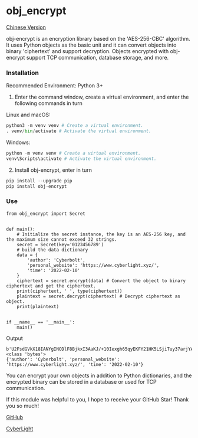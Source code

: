 # obj_encrypt

[Chinese Version](https://github.com/Cyberbolt/obj_encrypt/blob/main/README_CHN.md)

obj-encrypt is an encryption library based on the 'AES-256-CBC' algorithm. It uses Python objects as the basic unit and it can convert objects into binary 'ciphertext' and support decryption. Objects encrypted with obj-encrypt support TCP communication, database storage, and more.


### Installation

Recommended Environment: Python 3+

1. Enter the command window, create a virtual environment, and enter the following commands in turn

Linux and macOS:


```python
python3 -m venv venv # Create a virtual environment.
. venv/bin/activate # Activate the virtual environment.
```

Windows:


```python
python -m venv venv # Create a virtual environment.
venv\Scripts\activate # Activate the virtual environment.
```

2. Install obj-encrypt, enter in turn


```python
pip install --upgrade pip
pip install obj-encrypt
```

### Use

```
from obj_encrypt import Secret


def main():
    # Initialize the secret instance, the key is an AES-256 key, and the maximum size cannot exceed 32 strings.
    secret = Secret(key='0123456789')
    # build the data dictionary
    data = {
        'author': 'Cyberbolt',
        'personal_website': 'https://www.cyberlight.xyz/',
        'time': '2022-02-10'
    }
    ciphertext = secret.encrypt(data) # Convert the object to binary ciphertext and get the ciphertext.
    print(ciphertext, ' ', type(ciphertext))
    plaintext = secret.decrypt(ciphertext) # Decrypt ciphertext as object.
    print(plaintext)


if __name__ == '__main__':
    main()
```

Output

```
b'U2FsdGVkX18IANYgINODlF8BjkxI3AaKJ/+10Iexgh65qyEKFY21HK5LSjiTuy37arjYAuIQQls+amqCdEdVdy0V1E6xECJXOFBb0kfIzQuxOimOaFFVvtq4IntjJNdCHLiTwuExVfwAW7CjqaD554B71IoT0o9xqrFch3N0vtq+UP0uXyMmMCsvu8zY7vrCuw9qM+kOW2VWsC2c2ePDnofvakchgDW9bGF8fTC3prE+TPksoJ4l6ERCjjRid54gP6+HmzB+TwOVSGaj+4VIdm1g7qv591tBU1U6Lxm83Hk='   <class 'bytes'>
{'author': 'Cyberbolt', 'personal_website': 'https://www.cyberlight.xyz/', 'time': '2022-02-10'}
```

You can encrypt your own objects in addition to Python dictionaries, and the encrypted binary can be stored in a database or used for TCP communication.

If this module was helpful to you, I hope to receive your GitHub Star! Thank you so much!

[GitHub](https://github.com/Cyberbolt/obj_encrypt)

[CyberLight](https://www.cyberlight.xyz/)